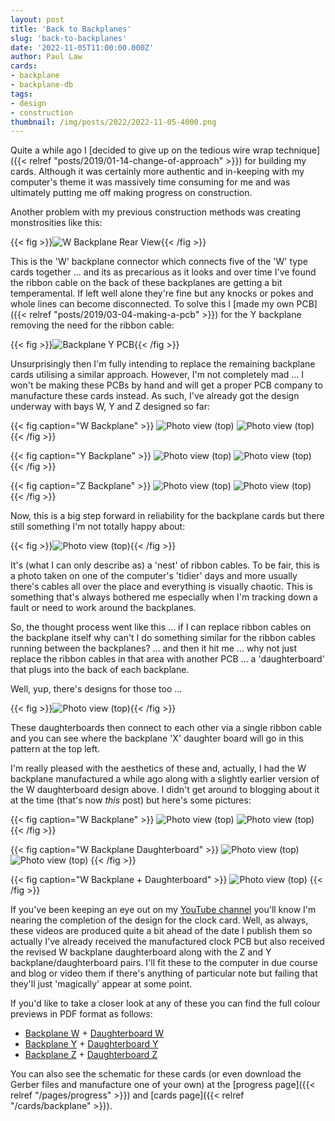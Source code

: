 ```yaml
---
layout: post
title: 'Back to Backplanes'
slug: 'back-to-backplanes'
date: '2022-11-05T11:00:00.000Z'
author: Paul Law
cards:
- backplane
- backplane-db
tags:
- design
- construction
thumbnail: /img/posts/2022/2022-11-05-4000.png
---
```


Quite a while ago I 
[decided to give up on the tedious wire wrap technique]({{< relref "posts/2019/01-14-change-of-approach" >}})
for building my cards. Although it was certainly more authentic and in-keeping with my computer's theme it was
massively time consuming for me and was ultimately putting me off making progress on construction.

Another problem with my previous construction methods was creating monstrosities like this:

{{< fig >}}![W Backplane Rear View](/img/posts/2016/2016-04-11-0001.jpg){{< /fig >}}

This is the 'W' backplane connector which connects five of the 'W' type cards together ... and its as precarious as
it looks and over time I've found the ribbon cable on the back of these backplanes are getting a bit temperamental.
If left well alone they're fine but any knocks or pokes and whole lines can become disconnected. To solve this I
[made my own PCB]({{< relref "posts/2019/03-04-making-a-pcb" >}}) for the Y backplane removing the need for the ribbon cable:

{{< fig >}}![Backplane Y PCB](/img/posts/2019/2019-01-14-0002.png){{< /fig >}}

Unsurprisingly then I'm fully intending to replace the remaining backplane cards utilising a similar approach. However,
I'm not completely mad ... I won't be making these PCBs by hand and will get a proper PCB company to manufacture these cards
instead. As such, I've already got the design underway with bays W, Y and Z designed so far:

{{< fig caption="W Backplane" >}}
![Photo view (top)](/img/posts/2022/2022-11-05-0001.png)
![Photo view (top)](/img/posts/2022/2022-11-05-0002.png)
{{< /fig >}}

{{< fig caption="Y Backplane" >}}
![Photo view (top)](/img/posts/2022/2022-11-05-0005.png)
![Photo view (top)](/img/posts/2022/2022-11-05-0006.png)
{{< /fig >}}

{{< fig caption="Z Backplane" >}}
![Photo view (top)](/img/posts/2022/2022-11-05-0003.png)
![Photo view (top)](/img/posts/2022/2022-11-05-0004.png)
{{< /fig >}}

Now, this is a big step forward in reliability for the backplane cards but there still something I'm not totally happy about:

{{< fig >}}![Photo view (top)](/img/posts/2022/2022-11-05-0007.jpg){{< /fig >}}

It's (what I can only describe as) a 'nest' of ribbon cables. To be fair, this is a photo taken on one of the computer's
'tidier' days and more usually there's cables all over the place and everything is visually chaotic. This is something that's
always bothered me especially when I'm tracking down a fault or need to work around the backplanes.

So, the thought process went like this ... if I can replace ribbon cables on the backplane itself why can't I do something
similar for the ribbon cables running between the backplanes? ... and then it hit me ... why not just replace the ribbon cables
in that area with another PCB ... a 'daughterboard' that plugs into the back of each backplane.

Well, yup, there's designs for those too ...

{{< fig >}}![Photo view (top)](/img/posts/2022/2022-11-05-0008.png){{< /fig >}}

These daughterboards then connect to each other via a single ribbon cable and you can see where the backplane 'X' daughter
board will go in this pattern at the top left.

I'm really pleased with the aesthetics of these and, actually, I had the W backplane manufactured a while ago along with a
slightly earlier version of the W daughterboard design above. I didn't get around to blogging about it at the time (that's now
_this_ post) but here's some pictures:

{{< fig caption="W Backplane" >}}
![Photo view (top)](/img/posts/2022/2022-11-05-0009.jpg)
![Photo view (top)](/img/posts/2022/2022-11-05-0010.jpg)
{{< /fig >}}

{{< fig caption="W Backplane Daughterboard" >}}
![Photo view (top)](/img/posts/2022/2022-11-05-0011.jpg)
![Photo view (top)](/img/posts/2022/2022-11-05-0012.jpg)
{{< /fig >}}

{{< fig caption="W Backplane + Daughterboard" >}}
![Photo view (top)](/img/posts/2022/2022-11-05-0013.jpg)
{{< /fig >}}

If you've been keeping an eye out on my [YouTube channel](https://www.youtube.com/user/paul80nd) you'll know I'm nearing
the completion of the design for the clock card. Well, as always, these videos are produced quite a bit ahead of the date
I publish them so actually I've already received the manufactured clock PCB but also received the revised W backplane
daughterboard along with the Z and Y backplane/daughterboard pairs. I'll fit these to the computer in due course and
blog or video them if there's anything of particular note but failing that they'll just 'magically' appear at some point.

If you'd like to take a closer look at any of these you can find the full colour previews in PDF format as follows:

* [Backplane W](/pdf/backplane-w-pcb.pdf) + [Daughterboard W](/pdf/backplane-db-w-pcb.pdf)
* [Backplane Y](/pdf/backplane-y-v2-pcb.pdf) + [Daughterboard Y](/pdf/backplane-db-y-pcb.pdf)
* [Backplane Z](/pdf/backplane-z-v2-pcb.pdf) + [Daughterboard Z](/pdf/backplane-db-z-pcb.pdf)

You can also see the schematic for these cards (or even download the Gerber files and manufacture one of your own) at
the [progress page]({{< relref "/pages/progress" >}}) and [cards page]({{< relref "/cards/backplane" >}}).
